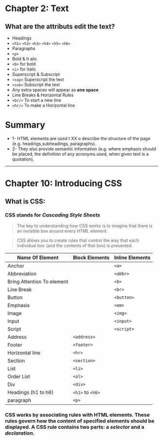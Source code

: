 # Chapter 2: Text

## What are the attributs edit the text?
  * Headings
   * `<h1>` `<h2>` `<h3>` `<h4>` `<h5>` `<h6>`
  * Paragraphs
   * `<p>`
  * Bold & It alic
   * `<b>` for bold
   * `<i>` for italic
  * Superscript & Subscript
   * `<sup>` Superscript the text 
   * `<sub>` Subscript the text
  * Any extra spaces will appear as **one space**
  * Line Breaks & Horizontal Rules
   * `<br/>` To start a new line
   * `<hr/>` To make a Horizontal line

# Summary 
  - 1- HTML elements are used t XX o describe the structure of the page (e.g. headings,subheadings, paragraphs).
  - 2- They also provide semantic information (e.g. where emphasis should be placed, the definition of any acronyms used, when given text is a quotation).
--------------------------------

# Chapter 10: Introducing CSS

## What is CSS:
### CSS stands for **_Cascading Style Sheets_**

>The key to understanding how CSS works is to imagine that there is an invisible box around every HTML element.

>CSS allows you to create rules that control the way that each individual box (and the contents of that box) is presented.

Name Of Element | Block Elements | Inline Elements
--------------- | -------------- | ---------------
Anchor |  | `<a>` | 
Abbreviation |  |`<abbr>`
Bring Attention To element | | `<b>`
Line Break |  | `<br>`
Button |  | `<button>`
Emphasis |  | `<em>`
Image |  | `<img>`
Input |  | `<input>`
Script |  | `<script>`
Address | `<address>` | 
Footer | `<footer>` | 
Horizontal line | `<hr>` | 
Section | `<section>` | 
List | `<li>` | 
Order List | `<ol>` | 
Div | `<div>` | 
Headings (h1 to h6) | `<h1>` to `<h6>`
paragraph | `<p>` |

### CSS works by associating rules with HTML elements. These rules govern how the content of specified elements should be displayed. A CSS rule contains two parts: a **_selector_** and a **_declaration_**.
